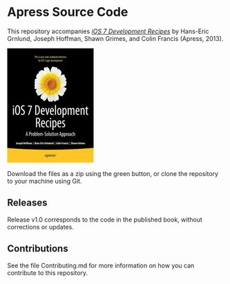 # Apress Source Code

This repository accompanies [*iOS 7 Development Recipes*](http://www.apress.com/9781430259596) by Hans-Eric Grnlund, Joseph Hoffman, Shawn Grimes, and Colin Francis (Apress, 2013).

![Cover image](9781430259596.jpg)

Download the files as a zip using the green button, or clone the repository to your machine using Git.

## Releases

Release v1.0 corresponds to the code in the published book, without corrections or updates.

## Contributions

See the file Contributing.md for more information on how you can contribute to this repository.
